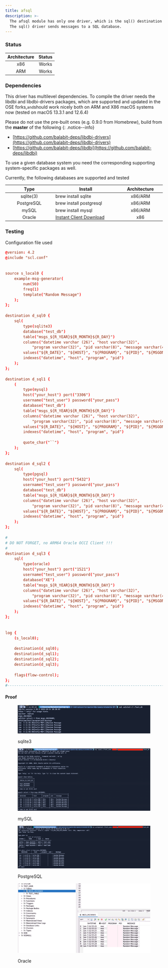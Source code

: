 ```yaml
---
title: afsql
description: >-
  The afsql module has only one driver, which is the sql() destination driver.
  The sql() driver sends messages to a SQL database.
---
```


### Status

| Architecture | Status |
| :----------: | :----: |
|      x86     |  Works |
|      ARM     |  Works |

### Dependencies

This driver has multilevel dependencies. To compile the driver needs the libdbi and libdbi-drivers packages, which are supported and updated in the OSE forks,`and`should work nicely both on ARM and X86 macOS systems now (tested on macOS 13.3.1 and 12.6.4)

Please do not use the pre-built ones (e.g. 0.9.0 from Homebrew), build from the **master** of the following
{: .notice--info}

* [https://github.com/balabit-deps/libdbi-drivers](https://github.com/balabit-deps/libdbi-drivers)
* [https://github.com/balabit-deps/libdbi](https://github.com/balabit-deps/libdbi)

To use a given database system you need the corresponding supporting system-specific packages as well.&#x20;

Currently, the following databases are supported and tested

<table>
  <thead>
    <tr>
      <th width="178" align="center">Type</th>
      <th width="271">Install</th>
      <th width="156" align="center">Architecture</th>
    </tr>
  </thead>
  <tbody>
    <tr>
      <td align="center">sqlite(3)</td>
      <td>brew install sqlite</td>
      <td align="center">x86/ARM</td>
    </tr>
    <tr>
      <td align="center">PostgreSQL</td>
      <td>brew install postgresql</td>
      <td align="center">x86/ARM</td>
    </tr>
    <tr>
      <td align="center">mySQL</td>
      <td>brew install mysql</td>
      <td align="center">x86/ARM</td>
    </tr>
    <tr>
      <td align="center">Oracle</td>
      <td>
        <a href="https://www.oracle.com/database/technologies/instant-client/macos-intel-x86-downloads.html">Instant Client Download</a>
      </td>
      <td align="center">x86</td>
    </tr>
  </tbody>
</table>

### Testing

Configuration file used

```conf
@version: 4.2
@include "scl.conf"


source s_local0 {
    example-msg-generator(
        num(50)
        freq(1)
        template("Random Message")
    );
};

destination d_sql0 {
    sql(
        type(sqlite3)
        database("test_db")
        table("msgs_${R_YEAR}${R_MONTH}${R_DAY}")
        columns("datetime varchar (26)", "host varchar(32)",
            "program varchar(32)", "pid varchar(8)", "message varchar(4096)")
        values("${R_DATE}", "${HOST}", "${PROGRAM}", "${PID}", "${MSGONLY}")
        indexes("datetime", "host", "program", "pid")
    );
};

destination d_sql1 {
    (
        type(mysql)
        host("your_host") port("3306")
        username("test_user") password("your_pass")
        database("test_db")
        table("msgs_${R_YEAR}${R_MONTH}${R_DAY}")
        columns("datetime varchar (26)", "host varchar(32)",
            "program varchar(32)", "pid varchar(8)", "message varchar(4096)")
        values("${R_DATE}", "${HOST}", "${PROGRAM}", "${PID}", "${MSGONLY}")
        indexes("datetime", "host", "program", "pid")

        quote_char("``")
    );
};

destination d_sql2 {
    sql(
        type(pgsql)
        host("your_host") port("5432")
        username("test_user") password("your_pass")
        database("test_db")
        table("msgs_${R_YEAR}${R_MONTH}${R_DAY}")
        columns("datetime varchar (26)", "host varchar(32)",
            "program varchar(32)", "pid varchar(8)", "message varchar(4096)")
        values("${R_DATE}", "${HOST}", "${PROGRAM}", "${PID}", "${MSGONLY}")
        indexes("datetime", "host", "program", "pid")
    );
};

#
# DO NOT FORGET, no ARM64 Oracle OCCI Client !!!
#
destination d_sql3 {
    sql(
        type(oracle)
        host("your_host") port("1521")
        username("test_user") password("your_pass")
        database("XE")
        table("msgs_${R_YEAR}${R_MONTH}${R_DAY}")
        columns("datetime varchar (26)", "host varchar(32)",
            "program varchar(32)", "pid varchar(8)", "message varchar(4000)")
        values("${R_DATE}", "${HOST}", "${PROGRAM}", "${PID}", "${MSGONLY}")
        indexes("datetime", "host", "program", "pid")
    );
};


log {
    (s_local0);

    destination(d_sql0);
    destination(d_sql1);
    destination(d_sql2);
    destination(d_sql3);

    flags(flow-control);
};
#---------------------------------------------------------------------------

```

#### Proof

<figure><img src="/assets/images/Screenshot 2023-06-05 at 12.00.17 (1).png" alt=""><figcaption><p>sqlite3</p></figcaption></figure>

<figure><img src="/assets/images/Screenshot 2023-06-05 at 12.07.21 (1).png" alt=""><figcaption><p>mySQL</p></figcaption></figure>

<figure><img src="/assets/images/Screenshot 2023-06-05 at 12.08.39 (1).png" alt=""><figcaption><p>PostgreSQL</p></figcaption></figure>

<figure><img src="/assets/images/Screenshot 2023-06-05 at 14.43.43.png" alt=""><figcaption><p>Oracle</p></figcaption></figure>
